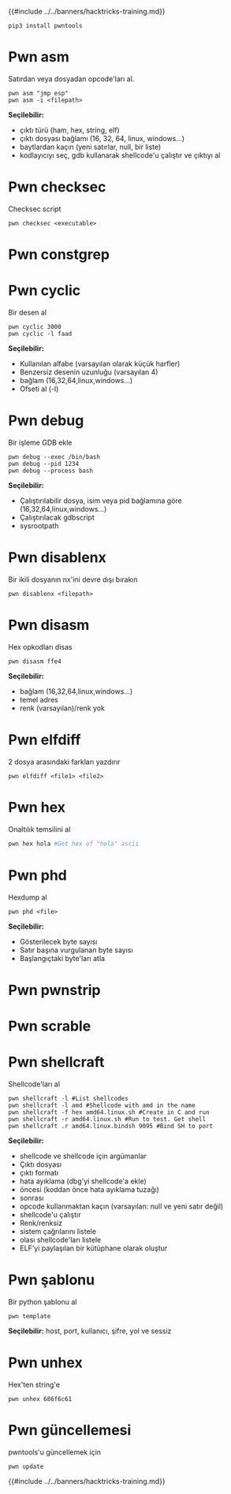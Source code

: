 {{#include ../../banners/hacktricks-training.md}}
```
pip3 install pwntools
```
# Pwn asm

Satırdan veya dosyadan opcode'ları al.
```
pwn asm "jmp esp"
pwn asm -i <filepath>
```
**Seçilebilir:**

- çıktı türü (ham, hex, string, elf)
- çıktı dosyası bağlamı (16, 32, 64, linux, windows...)
- baytlardan kaçın (yeni satırlar, null, bir liste)
- kodlayıcıyı seç, gdb kullanarak shellcode'u çalıştır ve çıktıyı al

# **Pwn checksec**

Checksec script
```
pwn checksec <executable>
```
# Pwn constgrep

# Pwn cyclic

Bir desen al
```
pwn cyclic 3000
pwn cyclic -l faad
```
**Seçilebilir:**

- Kullanılan alfabe (varsayılan olarak küçük harfler)
- Benzersiz desenin uzunluğu (varsayılan 4)
- bağlam (16,32,64,linux,windows...)
- Ofseti al (-l)

# Pwn debug

Bir işleme GDB ekle
```
pwn debug --exec /bin/bash
pwn debug --pid 1234
pwn debug --process bash
```
**Seçilebilir:**

- Çalıştırılabilir dosya, isim veya pid bağlamına göre (16,32,64,linux,windows...)
- Çalıştırılacak gdbscript
- sysrootpath

# Pwn disablenx

Bir ikili dosyanın nx'ini devre dışı bırakın
```
pwn disablenx <filepath>
```
# Pwn disasm

Hex opkodları disas
```
pwn disasm ffe4
```
**Seçilebilir:**

- bağlam (16,32,64,linux,windows...)
- temel adres
- renk (varsayılan)/renk yok

# Pwn elfdiff

2 dosya arasındaki farkları yazdırır
```
pwn elfdiff <file1> <file2>
```
# Pwn hex

Onaltılık temsilini al
```bash
pwn hex hola #Get hex of "hola" ascii
```
# Pwn phd

Hexdump al
```
pwn phd <file>
```
**Seçilebilir:**

- Gösterilecek byte sayısı
- Satır başına vurgulanan byte sayısı
- Başlangıçtaki byte'ları atla

# Pwn pwnstrip

# Pwn scrable

# Pwn shellcraft

Shellcode'ları al
```
pwn shellcraft -l #List shellcodes
pwn shellcraft -l amd #Shellcode with amd in the name
pwn shellcraft -f hex amd64.linux.sh #Create in C and run
pwn shellcraft -r amd64.linux.sh #Run to test. Get shell
pwn shellcraft .r amd64.linux.bindsh 9095 #Bind SH to port
```
**Seçilebilir:**

- shellcode ve shellcode için argümanlar
- Çıktı dosyası
- çıktı formatı
- hata ayıklama (dbg'yi shellcode'a ekle)
- öncesi (koddan önce hata ayıklama tuzağı)
- sonrası
- opcode kullanmaktan kaçın (varsayılan: null ve yeni satır değil)
- shellcode'u çalıştır
- Renk/renksiz
- sistem çağrılarını listele
- olası shellcode'ları listele
- ELF'yi paylaşılan bir kütüphane olarak oluştur

# Pwn şablonu

Bir python şablonu al
```
pwn template
```
**Seçilebilir:** host, port, kullanıcı, şifre, yol ve sessiz

# Pwn unhex

Hex'ten string'e
```
pwn unhex 686f6c61
```
# Pwn güncellemesi

pwntools'u güncellemek için
```
pwn update
```
{{#include ../../banners/hacktricks-training.md}}
